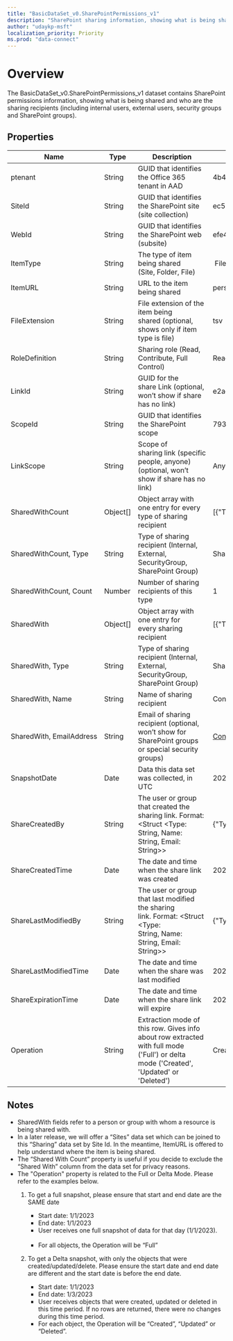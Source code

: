 ```yaml
---
title: "BasicDataSet_v0.SharePointPermissions_v1"
description: "SharePoint sharing information, showing what is being shared and who are the sharing recipients (including internal users, external users, security groups and SharePoint groups)."
author: "udaykp-msft"
localization_priority: Priority
ms.prod: "data-connect"
---
```


# Overview

The BasicDataSet_v0.SharePointPermissions_v1 dataset contains SharePoint permissions information, showing what is being shared and who are the sharing recipients (including internal users, external users, security groups and SharePoint groups).

## Properties

| Name | Type | Description  | SampleData | FilterOptions | IsDateFilter | 
|--|--|--| -- | -- |--|
| ptenant | String | GUID that identifies the Office 365 tenant in AAD |4b4741c0-4d67-4c21-842a-abcea48840d5|0|false|
| SiteId | String | GUID that identifies the SharePoint site (site collection) |ec508b4b-6e54-401c-826f-775950f03353|0|false|
| WebId | String | GUID that identifies the SharePoint web (subsite) |efe47d8c-6672-420b-80f9-fb884195bcbe|0|false|
| ItemType | String | The type of item being shared (Site, Folder, File) | File|0|false|
| ItemURL | String | URL to the item being shared |personal/johnd_contoso_onmicrosoft_com/Documents/SampleFolder/test.tsv|0|false|
| FileExtension | String | File extension of the item being shared (optional, shows only if item type is file) |tsv|0|false|
| RoleDefinition | String | Sharing role (Read, Contribute, Full Control) |Read|0|false|
| LinkId | String | GUID for the share Link (optional, won’t show if share has no link) |e2acbe31-487d-460e-886c-366039ede3a8|0|false|
| ScopeId | String | GUID that identifies the SharePoint scope |793e2f2d-cdf5-406a-91fc-d32b9ed9c2f1|0|false|
| LinkScope | String | Scope of sharing link (specific people, anyone)(optional, won’t show if share has no link) |Anyone|0|false|
| SharedWithCount | Object\[\] | Object array with one entry for every type of sharing recipient |[{"Type":"SharePointGroup","Count":1}]|0|false|
| SharedWithCount, Type | String | Type of sharing recipient (Internal, External, SecurityGroup, SharePoint Group) |SharePointGroup|0|false|
| SharedWithCount, Count | Number | Number of sharing recipients of this type |1|0|false|
| SharedWith | Object\[\] | Object array with one entry for every sharing recipient |[{"Type":"SharePointGroup","Name":"ContosoTestingMembers"}]|0|false|
| SharedWith, Type | String | Type of sharing recipient (Internal, External, SecurityGroup, SharePoint Group) |SharePointGroup|0|false|
| SharedWith, Name | String | Name of sharing recipient |ContosoTestingMembers|0|false|
| SharedWith, EmailAddress | String | Email of sharing recipient (optional, won’t show for SharePoint groups or special security groups) |ContosoTestingMembers@domain.com|0|false|
| SnapshotDate | Date | Data this data set was collected, in UTC |2022-03-16T00:00:00Z|1|true|
| ShareCreatedBy | String | The user or group that created the sharing link. Format: <Struct <Type: String, Name: String, Email: String>> |{"Type": "User","Name": "John Smith","Email": "jsmith@contoso.com"}|0|false|
| ShareCreatedTime | Date | The date and time when the share link was created |2022-03-16T00:00:00Z|0|false|
| ShareLastModifiedBy | String | The user or group that last modified the sharing link. Format: <Struct <Type: String, Name: String, Email: String>> |{"Type": "User","Name": "John Smith","Email": "jsmith@contoso.com"}|0|false|
| ShareLastModifiedTime | Date | The date and time when the share was last modified |2022-03-16T00:00:00Z|0|false|
| ShareExpirationTime | Date | The date and time when the share link will expire |2022-03-16T00:00:00Z|0|false|
| Operation | String | Extraction mode of this row. Gives info about row extracted with full mode ('Full') or delta mode ('Created', 'Updated' or 'Deleted')|Created|0|false|

## Notes

- SharedWith fields refer to a person or group with whom a resource is being shared with.
- In a later release, we will offer a “Sites” data set which can be joined to this “Sharing” data set by Site Id. In the meantime, ItemURL is offered to help understand where the item is being shared.  
- The “Shared With Count” property is useful if you decide to exclude the “Shared With” column from the data set for privacy reasons.
- The "Operation" property is related to the Full or Delta Mode. Please refer to the examples below.   
    1. To get a full snapshot, please ensure that start and end date are the SAME date       
        - Start date: 1/1/2023       
        - End date: 1/1/2023       
        - User receives one full snapshot of data for that day (1/1/2023).       
        - For all objects, the Operation will be “Full”    

    2. To get a Delta snapshot, with only the objects that were created/updated/delete. Please ensure the start date and end date are different and the start date is before the end date.       
        - Start date: 1/1/2023       
        - End date: 1/3/2023       
        - User receives objects that were created, updated or deleted in this time period. If no rows are returned, there were no changes during this time period.        
        - For each object, the Operation will be “Created”, “Updated” or “Deleted”.
  
